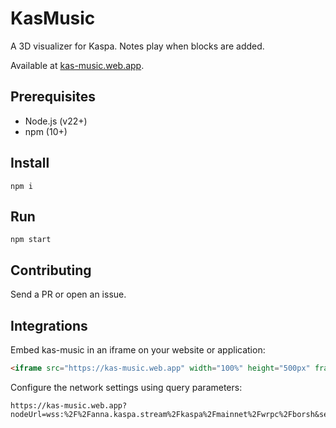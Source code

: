 # KasMusic

A 3D visualizer for Kaspa. Notes play when blocks are added.

Available at [kas-music.web.app](https://kas-music.web.app).

## Prerequisites

- Node.js (v22+)
- npm (10+)

## Install

`npm i`

## Run

`npm start`

## Contributing

Send a PR or open an issue.

## Integrations

Embed kas-music in an iframe on your website or application:

```html
<iframe src="https://kas-music.web.app" width="100%" height="500px" frameborder="0"></iframe>
```

Configure the network settings using query parameters:

```
https://kas-music.web.app?nodeUrl=wss:%2F%2Fanna.kaspa.stream%2Fkaspa%2Fmainnet%2Fwrpc%2Fborsh&selectedNetwork=mainnet
```
